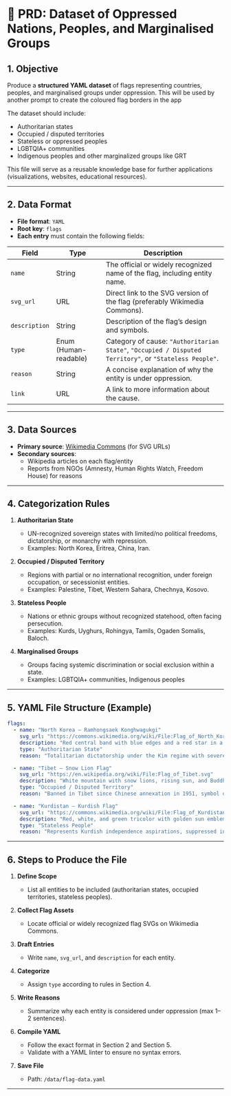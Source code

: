 
# 📄 PRD: Dataset of Oppressed Nations, Peoples, and Marginalised Groups

## 1. Objective
Produce a **structured YAML dataset** of flags representing countries, peoples, and marginalised groups under oppression. This will be used by another prompt to create the coloured flag borders in the app

The dataset should include:  
- Authoritarian states  
- Occupied / disputed territories  
- Stateless or oppressed peoples  
- LGBTQIA+ communities
- Indigenous peoples and other marginalized groups like GRT

This file will serve as a reusable knowledge base for further applications (visualizations, websites, educational resources).  

---

## 2. Data Format

- **File format**: `YAML`  
- **Root key**: `flags`  
- **Each entry** must contain the following fields:

| Field       | Type   | Description |
|-------------|--------|-------------|
| `name`      | String | The official or widely recognized name of the flag, including entity name. |
| `svg_url`   | URL    | Direct link to the SVG version of the flag (preferably Wikimedia Commons). |
| `description` | String | Description of the flag’s design and symbols. |
| `type`      | Enum (Human-readable) | Category of cause: `"Authoritarian State"`, `"Occupied / Disputed Territory"`, or `"Stateless People"`. |
| `reason`    | String | A concise explanation of why the entity is under oppression. |
| `link`      | URL    | A link to more information about the cause. |

---

## 3. Data Sources

- **Primary source**: [Wikimedia Commons](https://commons.wikimedia.org) (for SVG URLs)  
- **Secondary sources**:  
  - Wikipedia articles on each flag/entity  
  - Reports from NGOs (Amnesty, Human Rights Watch, Freedom House) for reasons  

---

## 4. Categorization Rules

1. **Authoritarian State**  
   - UN-recognized sovereign states with limited/no political freedoms, dictatorship, or monarchy with repression.  
   - Examples: North Korea, Eritrea, China, Iran.  

2. **Occupied / Disputed Territory**  
   - Regions with partial or no international recognition, under foreign occupation, or secessionist entities.  
   - Examples: Palestine, Tibet, Western Sahara, Chechnya, Kosovo.  

3. **Stateless People**  
   - Nations or ethnic groups without recognized statehood, often facing persecution.  
   - Examples: Kurds, Uyghurs, Rohingya, Tamils, Ogaden Somalis, Baloch.  

4. **Marginalised Groups**
   - Groups facing systemic discrimination or social exclusion within a state.
   - Examples: LGBTQIA+ communities, Indigenous peoples

---

## 5. YAML File Structure (Example)

```yaml
flags:
  - name: "North Korea – Ramhongsaek Konghwagukgi"
    svg_url: "https://commons.wikimedia.org/wiki/File:Flag_of_North_Korea.svg"
    description: "Red central band with blue edges and a red star in a white circle."
    type: "Authoritarian State"
    reason: "Totalitarian dictatorship under the Kim regime with severe human rights abuses."

  - name: "Tibet – Snow Lion Flag"
    svg_url: "https://en.wikipedia.org/wiki/File:Flag_of_Tibet.svg"
    description: "White mountain with snow lions, rising sun, and Buddhist symbols."
    type: "Occupied / Disputed Territory"
    reason: "Banned in Tibet since Chinese annexation in 1951, symbol of resistance."

  - name: "Kurdistan – Kurdish Flag"
    svg_url: "https://commons.wikimedia.org/wiki/File:Flag_of_Kurdistan.svg"
    description: "Red, white, and green tricolor with golden sun emblem (Roj)."
    type: "Stateless People"
    reason: "Represents Kurdish independence aspirations, suppressed in Turkey, Iran, Syria."
```

---

## 6. Steps to Produce the File

1. **Define Scope**  
   - List all entities to be included (authoritarian states, occupied territories, stateless peoples).  

2. **Collect Flag Assets**  
   - Locate official or widely recognized flag SVGs on Wikimedia Commons.  

3. **Draft Entries**  
   - Write `name`, `svg_url`, and `description` for each entity.  

4. **Categorize**  
   - Assign `type` according to rules in Section 4.  

5. **Write Reasons**  
   - Summarize why each entity is considered under oppression (max 1–2 sentences).  

6. **Compile YAML**  
   - Follow the exact format in Section 2 and Section 5.  
   - Validate with a YAML linter to ensure no syntax errors.  

7. **Save File**  
   - Path: `/data/flag-data.yaml`

---